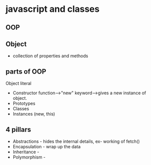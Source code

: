 # javascript and classes

## OOP

## Object
- collection of properties and methods

## parts of OOP
Object literal

- Constructor function-->"new" keyword-->gives a new instance of object.
- Prototypes
- Classes
- Instances (new, this)

## 4 pillars
- Abstractions - hides the internal details, ex- working of fetch()
- Encapsulation - wrap up the data
- Inheritance - 
- Polymorphism - 